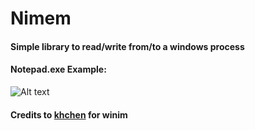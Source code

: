 # Nimem
#### Simple library to read/write from/to a windows process
#### Notepad.exe Example:
![Alt text](https://s7.gifyu.com/images/tkwnvblAXx.gif)



#### Credits to [khchen](https://github.com/khchen/winim) for winim